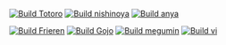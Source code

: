 
[![Build Totoro](https://github.com/didactiklabs/nixbook/actions/workflows/build-totoro.yaml/badge.svg)](https://github.com/didactiklabs/nixbook/actions/workflows/build-totoro.yaml)
[![Build nishinoya](https://github.com/didactiklabs/nixbook/actions/workflows/build-nishinoya.yaml/badge.svg)](https://github.com/didactiklabs/nixbook/actions/workflows/build-nishinoya.yaml)
[![Build anya](https://github.com/didactiklabs/nixbook/actions/workflows/build-anya.yaml/badge.svg)](https://github.com/didactiklabs/nixbook/actions/workflows/build-anya.yaml)

[![Build Frieren](https://github.com/didactiklabs/nixOS-server/actions/workflows/build-frieren.yaml/badge.svg)](https://github.com/didactiklabs/nixOS-server/actions/workflows/build-frieren.yaml)
[![Build Gojo](https://github.com/didactiklabs/nixOS-server/actions/workflows/build-gojo.yaml/badge.svg)](https://github.com/didactiklabs/nixOS-server/actions/workflows/build-gojo.yaml)
[![Build megumin](https://github.com/didactiklabs/nixOS-server/actions/workflows/build-megumin.yaml/badge.svg)](https://github.com/didactiklabs/nixOS-server/actions/workflows/build-megumin.yaml)
[![Build vi](https://github.com/didactiklabs/nixOS-server/actions/workflows/build-vi.yaml/badge.svg)](https://github.com/didactiklabs/nixOS-server/actions/workflows/build-vi.yaml)

<!--

**Here are some ideas to get you started:**

🙋‍♀️ A short introduction - what is your organization all about?
🌈 Contribution guidelines - how can the community get involved?
👩‍💻 Useful resources - where can the community find your docs? Is there anything else the community should know?
🍿 Fun facts - what does your team eat for breakfast?
🧙 Remember, you can do mighty things with the power of [Markdown](https://docs.github.com/github/writing-on-github/getting-started-with-writing-and-formatting-on-github/basic-writing-and-formatting-syntax)
-->
